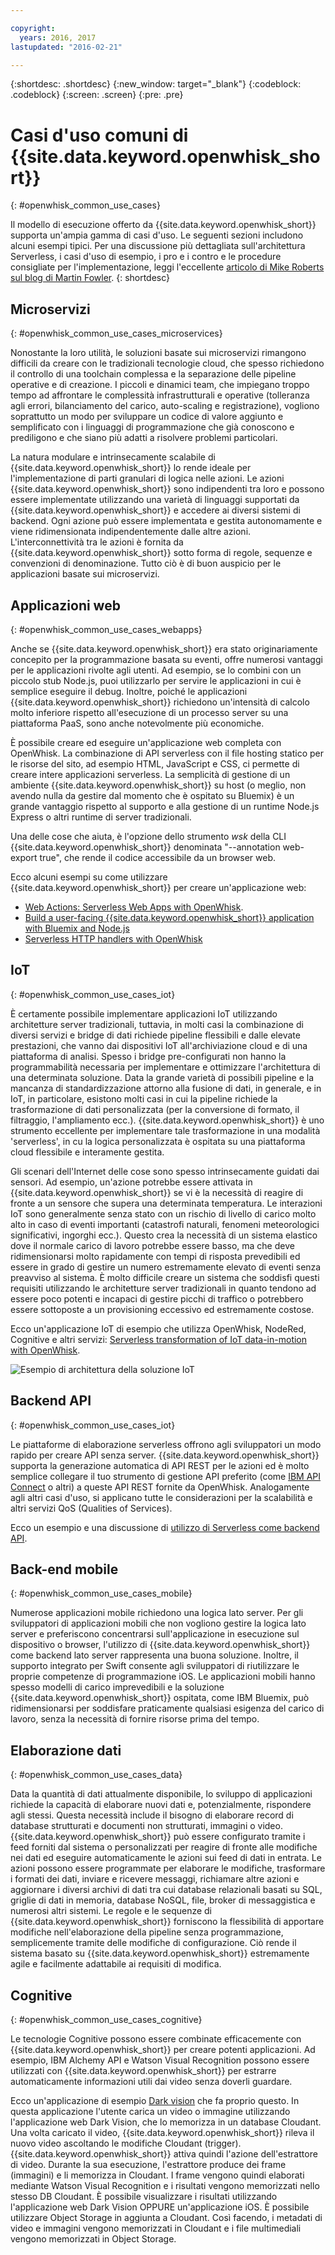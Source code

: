 ```yaml
---

copyright:
  years: 2016, 2017
lastupdated: "2016-02-21"

---
```


{:shortdesc: .shortdesc}
{:new_window: target="_blank"}
{:codeblock: .codeblock}
{:screen: .screen}
{:pre: .pre}

# Casi d'uso comuni di {{site.data.keyword.openwhisk_short}}
{: #openwhisk_common_use_cases}

Il modello di esecuzione offerto da {{site.data.keyword.openwhisk_short}} supporta un'ampia gamma di casi d'uso. Le seguenti sezioni includono alcuni esempi tipici. Per una discussione più dettagliata sull'architettura Serverless, i casi d'uso di esempio, i pro e i contro e le procedure consigliate per l'implementazione, leggi l'eccellente [articolo di Mike Roberts sul blog di Martin Fowler](https://martinfowler.com/articles/serverless.html).
{: shortdesc}

## Microservizi
{: #openwhisk_common_use_cases_microservices}

Nonostante la loro utilità, le soluzioni basate sui microservizi rimangono difficili da creare con le tradizionali tecnologie cloud, che spesso richiedono il controllo di una toolchain complessa e la separazione delle pipeline operative e di creazione. I piccoli e dinamici team, che impiegano troppo tempo ad affrontare le complessità infrastrutturali e operative (tolleranza agli errori, bilanciamento del carico, auto-scaling e registrazione), vogliono soprattutto un modo per sviluppare un codice di valore aggiunto e semplificato con i linguaggi di programmazione che già conoscono e prediligono e che siano più adatti a risolvere problemi particolari. 

La natura modulare e intrinsecamente scalabile di {{site.data.keyword.openwhisk_short}} lo rende ideale per l'implementazione di parti granulari di logica nelle azioni. Le azioni {{site.data.keyword.openwhisk_short}} sono indipendenti tra loro e possono essere implementate utilizzando una varietà di linguaggi supportati da {{site.data.keyword.openwhisk_short}} e accedere ai diversi sistemi di backend. Ogni azione può essere implementata e gestita autonomamente e viene ridimensionata indipendentemente dalle altre azioni. L'interconnettività tra le azioni è fornita da {{site.data.keyword.openwhisk_short}} sotto forma di regole, sequenze e convenzioni di denominazione. Tutto ciò è di buon auspicio per le applicazioni basate sui microservizi.

## Applicazioni web
{: #openwhisk_common_use_cases_webapps}

Anche se {{site.data.keyword.openwhisk_short}} era stato originariamente concepito per la programmazione basata su eventi, offre numerosi vantaggi per le applicazioni rivolte agli utenti. Ad esempio, se lo combini con un piccolo stub Node.js, puoi utilizzarlo per servire le applicazioni in cui è semplice eseguire il debug. Inoltre, poiché le applicazioni {{site.data.keyword.openwhisk_short}} richiedono un'intensità di calcolo molto inferiore rispetto all'esecuzione di un processo server su una piattaforma PaaS, sono anche notevolmente più economiche.  

È possibile creare ed eseguire un'applicazione web completa con OpenWhisk. La combinazione di API serverless con il file hosting statico per le risorse del sito, ad esempio HTML, JavaScript e CSS, ci permette di creare intere applicazioni serverless. La semplicità di gestione di un ambiente {{site.data.keyword.openwhisk_short}} su host (o meglio, non avendo nulla da gestire dal momento che è ospitato su Bluemix) è un grande vantaggio rispetto al supporto e alla gestione di un runtime Node.js Express o altri runtime di server tradizionali.

Una delle cose che aiuta, è l'opzione dello strumento *wsk* della CLI {{site.data.keyword.openwhisk_short}} denominata "--annotation web-export true", che rende il codice accessibile da un browser web.

Ecco alcuni esempi su come utilizzare {{site.data.keyword.openwhisk_short}} per creare un'applicazione web:
- [Web Actions: Serverless Web Apps with OpenWhisk](https://medium.com/openwhisk/web-actions-serverless-web-apps-with-openwhisk-f21db459f9ba).
- [Build a user-facing {{site.data.keyword.openwhisk_short}} application with Bluemix and Node.js](https://www.ibm.com/developerworks/cloud/library/cl-openwhisk-node-bluemix-user-facing-app/index.html)
- [Serverless HTTP handlers with OpenWhisk](https://medium.com/openwhisk/serverless-http-handlers-with-openwhisk-90a986cc7cdd)

## IoT
{: #openwhisk_common_use_cases_iot}

È certamente possibile implementare applicazioni IoT utilizzando architetture server tradizionali, tuttavia, in molti casi la combinazione di diversi servizi e bridge di dati richiede pipeline flessibili e dalle elevate prestazioni, che vanno dai dispositivi IoT all'archiviazione cloud e di una piattaforma di analisi. Spesso i bridge pre-configurati non hanno la programmabilità necessaria per implementare e ottimizzare l'architettura di una determinata soluzione. Data la grande varietà di possibili pipeline e la mancanza di standardizzazione attorno alla fusione di dati, in generale, e in IoT, in particolare, esistono molti casi in cui la pipeline richiede la trasformazione di dati personalizzata (per la conversione di formato, il filtraggio, l'ampliamento ecc.). {{site.data.keyword.openwhisk_short}} è uno strumento eccellente per implementare tale trasformazione in una modalità 'serverless', in cu la logica personalizzata è ospitata su una piattaforma cloud flessibile e interamente gestita.

Gli scenari dell'Internet delle cose sono spesso intrinsecamente guidati dai sensori. Ad esempio, un'azione potrebbe essere attivata in {{site.data.keyword.openwhisk_short}} se vi è la necessità di reagire di fronte a un sensore che supera una determinata temperatura. Le interazioni IoT sono generalmente senza stato con un rischio di livello di carico molto alto in caso di eventi importanti (catastrofi naturali, fenomeni meteorologici significativi, ingorghi ecc.). Questo crea la necessità di un sistema elastico dove il normale carico di lavoro potrebbe essere basso, ma che deve ridimensionarsi molto rapidamente con tempi di risposta prevedibili ed essere in grado di gestire un numero estremamente elevato di eventi senza preavviso al sistema. È molto difficile creare un sistema che soddisfi questi requisiti utilizzando le architetture server tradizionali in quanto tendono ad essere poco potenti e incapaci di gestire picchi di traffico o potrebbero essere sottoposte a un provisioning eccessivo ed estremamente costose. 

Ecco un'applicazione IoT di esempio che utilizza OpenWhisk, NodeRed, Cognitive e altri servizi: [Serverless transformation of IoT data-in-motion with OpenWhisk](https://medium.com/openwhisk/serverless-transformation-of-iot-data-in-motion-with-openwhisk-272e36117d6c#.akt3ocjdt).

![Esempio di architettura della soluzione IoT](images/IoT_solution_architecture_example.png)

## Backend API
{: #openwhisk_common_use_cases_iot}

Le piattaforme di elaborazione serverless offrono agli sviluppatori un modo rapido per creare API senza server. {{site.data.keyword.openwhisk_short}} supporta la generazione automatica di API REST per le azioni ed è molto semplice collegare il tuo strumento di gestione API preferito (come [IBM API Connect](https://www-03.ibm.com/software/products/en/api-connect) o altri) a queste API REST fornite da OpenWhisk. Analogamente agli altri casi d'uso, si applicano tutte le considerazioni per la scalabilità e altri servizi QoS (Qualities of Services). 

Ecco un esempio e una discussione di [utilizzo di Serverless come backend API](https://martinfowler.com/articles/serverless.html#ACoupleOfExamples).

## Back-end mobile
{: #openwhisk_common_use_cases_mobile}

Numerose applicazioni mobile richiedono una logica lato server. Per gli sviluppatori di applicazioni mobili che non vogliono gestire la logica lato server e preferiscono concentrarsi sull'applicazione in esecuzione sul dispositivo o browser, l'utilizzo di {{site.data.keyword.openwhisk_short}} come backend lato server rappresenta una buona soluzione. Inoltre, il supporto integrato per Swift consente agli sviluppatori di riutilizzare le proprie competenze di programmazione iOS. Le applicazioni mobili hanno spesso modelli di carico imprevedibili e la soluzione {{site.data.keyword.openwhisk_short}} ospitata, come IBM Bluemix, può ridimensionarsi per soddisfare praticamente qualsiasi esigenza del carico di lavoro, senza la necessità di fornire risorse prima del tempo. 

## Elaborazione dati
{: #openwhisk_common_use_cases_data}

Data la quantità di dati attualmente disponibile, lo sviluppo di applicazioni richiede la capacità di elaborare nuovi dati e, potenzialmente, rispondere agli stessi. Questa necessità include il bisogno di elaborare record di database strutturati e documenti non strutturati, immagini o video. {{site.data.keyword.openwhisk_short}} può essere configurato tramite i feed forniti dal sistema o personalizzati per reagire di fronte alle modifiche nei dati ed eseguire automaticamente le azioni sui feed di dati in entrata. Le azioni possono essere programmate per elaborare le modifiche, trasformare i formati dei dati, inviare e ricevere messaggi, richiamare altre azioni e aggiornare i diversi archivi di dati tra cui database relazionali basati su SQL, griglie di dati in memoria, database NoSQL, file, broker di messaggistica e numerosi altri sistemi. Le regole e le sequenze di {{site.data.keyword.openwhisk_short}} forniscono la flessibilità di apportare modifiche nell'elaborazione della pipeline senza programmazione, semplicemente tramite delle modifiche di configurazione. Ciò rende il sistema basato su {{site.data.keyword.openwhisk_short}} estremamente agile e facilmente adattabile ai requisiti di modifica. 

## Cognitive
{: #openwhisk_common_use_cases_cognitive}

Le tecnologie Cognitive possono essere combinate efficacemente con {{site.data.keyword.openwhisk_short}} per creare potenti applicazioni. Ad esempio, IBM Alchemy API e Watson Visual Recognition possono essere utilizzati con {{site.data.keyword.openwhisk_short}} per estrarre automaticamente informazioni utili dai video senza doverli guardare. 

Ecco un'applicazione di esempio [Dark vision](https://github.com/IBM-Bluemix/openwhisk-darkvisionapp) che fa proprio questo. In questa applicazione l'utente carica un video o immagine utilizzando l'applicazione web Dark Vision, che lo memorizza in un database Cloudant. Una volta caricato il video, {{site.data.keyword.openwhisk_short}} rileva il nuovo video ascoltando le modifiche Cloudant (trigger). {{site.data.keyword.openwhisk_short}} attiva quindi l'azione dell'estrattore di video. Durante la sua esecuzione, l'estrattore produce dei frame (immagini) e li memorizza in Cloudant. I frame vengono quindi elaborati mediante Watson Visual Recognition e i risultati vengono memorizzati nello stesso DB Cloudant. È possibile visualizzare i risultati utilizzando l'applicazione web Dark Vision OPPURE un'applicazione iOS. È possibile utilizzare Object Storage in aggiunta a Cloudant. Così facendo, i metadati di video e immagini vengono memorizzati in Cloudant e i file multimediali vengono memorizzati in Object Storage.

